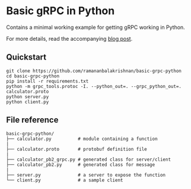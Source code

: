 # Basic gRPC in Python

Contains a minimal working example for getting gRPC working in Python.

For more details, read the accompanying [blog post](https://engineering.semantics3.com/6c4e25f0c506).

## Quickstart

```shell
git clone https://github.com/ramananbalakrishnan/basic-grpc-python
cd basic-grpc-python
pip install -r requirements.txt
python -m grpc_tools.protoc -I. --python_out=. --grpc_python_out=. calculator.proto
python server.py
python client.py
```

## File reference
```
basic-grpc-python/
├── calculator.py          # module containing a function
|
├── calculator.proto       # protobuf definition file
|
├── calculator_pb2_grpc.py # generated class for server/client
├── calculator_pb2.py      # generated class for message
|
├── server.py              # a server to expose the function
└── client.py              # a sample client
```

